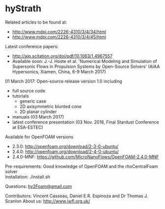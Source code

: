 # hyStrath

Related articles to be found at: 
+ http://www.mdpi.com/2226-4310/3/4/34/html
+ http://www.mdpi.com/2226-4310/3/4/45/html

Latest conference papers:
+ http://aip.scitation.org/doi/pdf/10.1063/1.4967557
+ Available soon: J.-J. Hoste et al. 'Numerical Modeling and Simulation of Supersonic Flows in Propulsion Systems by Open-Source Solvers' (AIAA Hypersonics, Xiamen, China, 6-9 March 2017)


01 March 2017: Open-source release version 1.0 including
+ full source code
+ tutorials
    - generic case
    - 2D axisymmetric blunted cone
    - 2D planar cylinder
+ manuals (03 March 2017)
+ latest conference presentation (03 Nov. 2016, Final Stardust Conference at ESA-ESTEC)


Available for OpenFOAM versions
+ 2.3.0: http://openfoam.org/download/2-3-0-ubuntu/
+ 2.4.0: http://openfoam.org/download/2-4-0-ubuntu/
+ 2.4.0-MNF: https://github.com/MicroNanoFlows/OpenFOAM-2.4.0-MNF


Pre-requirements: Good knowledge of OpenFOAM and the rhoCentralFoam solver  
Installation: ./install.sh

Questions: hy2Foam@gmail.com

Contributors: Vincent Casseau, Daniel E.R. Espinoza and Dr Thomas J. Scanlon
About us: http://www.jwfl.org.uk/

